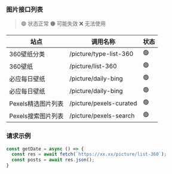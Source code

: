 ### 图片接口列表

> 🟢 状态正常
> 🟠 可能失效
> ❌ 无法使用

| **站点** | **调用名称**   | **状态** |
| --------| --------------| --------|
| 360壁纸分类     | /picture/type-list-360   | 🟢      |
| 360壁纸     | /picture/list-360   | 🟢      |
| 必应每日壁纸     | /picture/daily-bing   | 🟢      |
| 必应每日壁纸     | /picture/daily-bing   | 🟢      |
| Pexels精选图片列表   | /picture/pexels-curated   | 🟢  |
| Pexels搜索图片列表   | /picture/pexels-search   | 🟢  |

### 请求示例

```javascript
const getDate = async () => {
  const res = await fetch(`https://xx.xx/picture/list-360`);
  const posts = await res.json();
}
```
